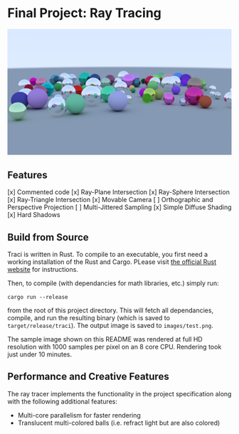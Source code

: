 # Final Project: Ray Tracing

![A Sample Rendered Image](images/final.png)

## Features

[x] Commented code
[x] Ray-Plane Intersection
[x] Ray-Sphere Intersection
[x] Ray-Triangle Intersection
[x] Movable Camera
[ ] Orthographic and Perspective Projection
[ ] Multi-Jittered Sampling
[x] Simple Diffuse Shading
[x] Hard Shadows

## Build from Source

Traci is written in Rust. To compile to an executable, you first need a working installation of the Rust and Cargo. PLease visit [the official Rust website]() for instructions.

Then, to compile (with dependancies for math libraries, etc.) simply run:

```
cargo run --release
```

from the root of this project directory. This will fetch all dependancies, compile, and run the resulting binary (which is saved to `target/release/traci`). The output image is saved to `images/test.png`.

The sample image shown on this README was rendered at full HD resolution with 1000 samples per pixel on an 8 core CPU. Rendering took just under 10 minutes.

## Performance and Creative Features

The ray tracer implements the functionality in the project specification along with the following additional features:

- Multi-core parallelism for faster rendering
- Translucent multi-colored balls (i.e. refract light but are also colored)